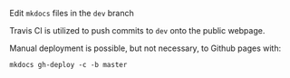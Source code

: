 Edit `mkdocs` files in the `dev` branch

Travis CI is utilized to push commits to `dev` onto the public webpage.

Manual deployment is possible, but not necessary, to Github pages with:
```
mkdocs gh-deploy -c -b master
```
